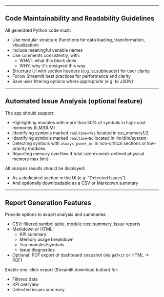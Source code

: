 
---

## Code Maintainability and Readability Guidelines

All generated Python code must:
- Use modular structure (functions for data loading, transformation, visualization)
- Include meaningful variable names
- Use comments consistently, with:
  - WHAT: what this block does
  - WHY: why it's designed this way
- Structure UI with section headers (e.g. st.subheader) for user clarity
- Follow Streamlit best practices for performance and clarity
- Save user filtering options where appropriate (e.g. to JSON)

---

## Automated Issue Analysis (optional feature)

The app should support:
- Highlighting modules with more than 50% of symbols in high-cost memories (ILM/DLM)
- Identifying symbols marked `realtime=Yes` located in ext_memory1/2
- Identifying symbols marked `realtime=No` located in ilm/dlm/sysram
- Detecting symbols with `always_power_on` in non-critical sections or low-priority modules
- Reporting memory overflow if total size exceeds defined physical memory max limit

All analysis results should be displayed:
- As a dedicated section in the UI (e.g. “Detected Issues”)
- And optionally downloadable as a CSV or Markdown summary

---

## Report Generation Features

Provide options to export analysis and summaries:
- CSV: filtered symbol table, module cost summary, issue reports
- Markdown or HTML:
  - KPI summary
  - Memory usage breakdown
  - Top modules/symbols
  - Issue diagnostics
- Optional: PDF export of dashboard snapshot (via `pdfkit` or HTML -> PDF)

Enable one-click export (Streamlit download button) for:
- Filtered data
- KPI overview
- Detected issues summary

